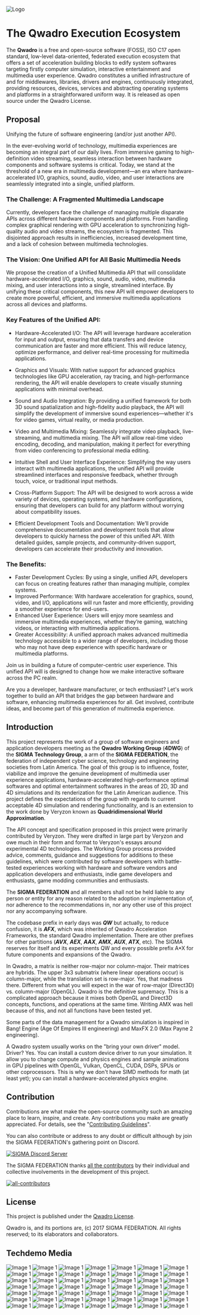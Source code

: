 ![Logo](doc/qwadro-banner-2048x520-bg-t.png)

# The Qwadro Execution Ecosystem
The **Qwadro** is a free and open-source software (FOSS), ISO C17 open standard, low-level data-oriented, federated execution ecosystem that offers a set of acceleration building blocks to edify system softwares targeting firstly computer simulation, interactive entertainment and multimedia user experience. Qwadro constitutes a unified infrastructure of and for middlewares, libraries, drivers and engines, continuously integrated, providing resources, devices, services and abstracting operating systems and platforms in a straightforwared uniform way. It is released as open source under the Qwadro License.

## Proposal

Unifying the future of software engineering (and/or just another API).

In the ever-evolving world of technology, multimedia experiences are becoming an integral part of our daily lives. From immersive gaming to high-definition video streaming, seamless interaction between hardware components and software systems is critical. Today, we stand at the threshold of a new era in multimedia development—an era where hardware-accelerated I/O, graphics, sound, audio, video, and user interactions are seamlessly integrated into a single, unified platform.

### The Challenge: A Fragmented Multimedia Landscape

Currently, developers face the challenge of managing multiple disparate APIs across different hardware components and platforms. From handling complex graphical rendering with GPU acceleration to synchronizing high-quality audio and video streams, the ecosystem is fragmented. This disjointed approach results in inefficiencies, increased development time, and a lack of cohesion between multimedia technologies.

### The Vision: One Unified API for All Basic Multimedia Needs

We propose the creation of a Unified Multimedia API that will consolidate hardware-accelerated I/O, graphics, sound, audio, video, multimedia mixing, and user interactions into a single, streamlined interface. By unifying these critical components, this new API will empower developers to create more powerful, efficient, and immersive multimedia applications across all devices and platforms.

### Key Features of the Unified API:

* Hardware-Accelerated I/O: The API will leverage hardware acceleration for input and output, ensuring that data transfers and device communication are faster and more efficient. This will reduce latency, optimize performance, and deliver real-time processing for multimedia applications.

* Graphics and Visuals: With native support for advanced graphics technologies like GPU acceleration, ray tracing, and high-performance rendering, the API will enable developers to create visually stunning applications with minimal overhead.

* Sound and Audio Integration: By providing a unified framework for both 3D sound spatialization and high-fidelity audio playback, the API will simplify the development of immersive sound experiences—whether it's for video games, virtual reality, or media production.

* Video and Multimedia Mixing: Seamlessly integrate video playback, live-streaming, and multimedia mixing. The API will allow real-time video encoding, decoding, and manipulation, making it perfect for everything from video conferencing to professional media editing.

* Intuitive Shell and User Interface Experience: Simplifying the way users interact with multimedia applications, the unified API will provide streamlined interfaces and responsive feedback, whether through touch, voice, or traditional input methods.

* Cross-Platform Support: The API will be designed to work across a wide variety of devices, operating systems, and hardware configurations, ensuring that developers can build for any platform without worrying about compatibility issues.

* Efficient Development Tools and Documentation: We’ll provide comprehensive documentation and development tools that allow developers to quickly harness the power of this unified API. With detailed guides, sample projects, and community-driven support, developers can accelerate their productivity and innovation.

### The Benefits:

* Faster Development Cycles: By using a single, unified API, developers can focus on creating features rather than managing multiple, complex systems.
* Improved Performance: With hardware acceleration for graphics, sound, video, and I/O, applications will run faster and more efficiently, providing a smoother experience for end-users.
* Enhanced User Experience: Users will enjoy more seamless and immersive multimedia experiences, whether they’re gaming, watching videos, or interacting with multimedia applications.
* Greater Accessibility: A unified approach makes advanced multimedia technology accessible to a wider range of developers, including those who may not have deep experience with specific hardware or multimedia platforms.

Join us in building a future of computer-centric user experience. This unified API will is designed to change how we make interactive software across the PC realm.

Are you a developer, hardware manufacturer, or tech enthusiast? Let's work together to build an API that bridges the gap between hardware and software, enhancing multimedia experiences for all. Get involved, contribute ideas, and become part of this generation of multimedia experience.

## Introduction

This project represents the work of a group of software engineers and application developers meeting as the **Qwadro Working Group** (**4DWG**) of the **SIGMA Technology Group**, a arm of the **SIGMA FEDERATION**, the federation of independent cyber science, technology and engineering societies from Latin America. The goal of this group is to influence, foster, viabilize and improve the genuine development of multimedia user experience applications, hardware-accelerated high-performance optimal softwares and optimal entertainment softwares in the areas of 2D, 3D and 4D simulations and its renderization for the Latin American audience.
This project defines the expectations of the group with regards to current acceptable 4D simulation and rendering functionality, and is an extension to the work done by Veryzon known as **Quadridimensional World Approximation**.

The API concept and specification proposed in this project were primarily contributed by Veryzon. They were drafted in large part by Veryzon and owe much in their form and format to Veryzon's essays around experimental 4D technologies. The Working Group process provided advice, comments, guidance and suggestions for additions to these guidelines, which were contributed by software developers with battle-tested experiences working with hardware and software vendors and application developers and enthusiasts, indie game developers and enthusiasts, game modding communities and enthusiasts.

The **SIGMA FEDERATION** and all members shall not be held liable to any person or entity for any reason related to the adoption or implementation of, nor adherence to the recommendations in, nor any other use of this project nor any accompanying software.

The codebase prefix in early days was ***QW*** but actually, to reduce confusion, it is ***AFX***, which was inherited of Qwadro Acceleration Frameworks, the standard Qwadro implementation. There are other prefixes for other partitions (***AVX***, ***AEX***, ***AAX***, ***AMX***, ***AUX***, ***ATX***, etc). The SIGMA reserves for itself and its experiments QW and every possible prefix A\*X for future components and expansions of the Qwadro.

In Qwadro, a matrix is neither row-major nor column-major. Their matrices are hybrids. The upper 3x3 submatrix (where linear operations occur) is column-major, while the translation set is row-major. Yes, that madness there. Different from what you will expect in the war of row-major (Direct3D) vs. column-major (OpenGL). Qwadro is the definitive supremacy. This is a complicated approach because it mixes both OpenGL and Direct3D concepts, functions, and operations at the same time. Writing AMX was hell because of this, and not all functions have been tested yet.

Some parts of the data management for a Qwadro simulation is inspired in Bang! Engine (Age Of Empires III engineering) and MaxFX 2.0 (Max Payne 2 engineering).

A Qwadro system usually works on the "bring your own driver" model. Driver? Yes. You can install a custom device driver to run your simulation. 
It allow you to change compute and physics engines and sample animations in GPU pipelines with OpenGL, Vulkan, OpenCL, CUDA, DSPs, SPUs or other coprocessors. This is why we don't have SIMD methods for math (at least yet); you can install a hardware-accelerated physics engine.

## Contribution

Contributions are what make the open-source community such an amazing place to learn, inspire, and create. Any contributions you make are greatly appreciated. For details, see the "[Contributing Guidelines][contribute-guide]".

You can also contribute or address to any doubt or difficult although by join the SIGMA FEDERATION's gathering point on Discord.

[![SIGMA Discord Server](https://discord.com/api/guilds/349379672351571969/widget.png?style=banner2)](https://sigmaco.org/discord)

The SIGMA FEDERATION thanks [all the contributors][contributors] by their individual and collective involvements in the development of this project.

[![all-contributors](https://contrib.rocks/image?repo=sigmaco/qwadro&columns=16)][contributors]

## License

This project is published under the [Qwadro License][license].

Qwadro is, and its portions are, (c) 2017 SIGMA FEDERATION. All rights reserved; to its elaborators and collaborators.

[license]: https://github.com/sigmaco/qwadro/blob/master/LICENSE.txt
[contributors]: https://github.com/sigmaco/afx/graphs/contributors
[contribute-guide]: https://github.com/sigmaco/afx/blob/master/docs/CONTRIBUTING.md

## Techdemo Media

![Image 1](doc/img/ScreenShot_20200401222851.png)
![Image 1](doc/img/ScreenShot_20200322030852.png)
![Image 1](doc/img/ScreenShot_20200314032422.png)
![Image 1](doc/img/ScreenShot_20200314032338.png)
![Image 1](doc/img/ScreenShot_20200314032134.png)
![Image 1](doc/img/ScreenShot_20200314032048.png)
![Image 1](doc/img/ScreenShot_20200228000223.png)
![Image 1](doc/img/ScreenShot_20191117124129.png)
![Image 1](doc/img/ScreenShot_20191014011409.png)
![Image 1](doc/img/ScreenShot_20191005214808.png)
![Image 1](doc/img/ScreenShot_20191003014004.png)
![Image 1](doc/img/ScreenShot_20191003013922.png)
![Image 1](doc/img/ScreenShot_20191003013841.png)
![Image 1](doc/img/ScreenShot_20191003013830.png)
![Image 1](doc/img/ScreenShot_20190912204603.png)
![Image 1](doc/img/ScreenShot_20190912204537.png)
![Image 1](doc/img/ScreenShot_20190912204452.png)
![Image 1](doc/img/ScreenShot_20190912204331.png)
![Image 1](doc/img/ScreenShot_20190912204311.png)
![Image 1](doc/img/unknown%20(32).png)
![Image 1](doc/img/unknown%20(31).png)
![Image 1](doc/img/unknown%20(29).png)
![Image 1](doc/img/unknown%20(28).png)
![Image 1](doc/img/unknown%20(27).png)
![Image 1](doc/img/unknown%20(26).png)
![Image 1](doc/img/unknown%20(25).png)
![Image 1](doc/img/unknown%20(24).png)
![Image 1](doc/img/unknown%20(23).png)
![Image 1](doc/img/unknown%20(22).png)
![Image 1](doc/img/unknown%20(21).png)
![Image 1](doc/img/unknown%20(20).png)
![Image 1](doc/img/unknown%20(19).png)
![Image 1](doc/img/unknown%20(18).png)
![Image 1](doc/img/unknown%20(17).png)
![Image 1](doc/img/unknown%20(16).png)
![Image 1](doc/img/unknown%20(15).png)
![Image 1](doc/img/unknown%20(14).png)
![Image 1](doc/img/unknown%20(13).png)
![Image 1](doc/img/unknown%20(12).png)
![Image 1](doc/img/unknown%20(11).png)
![Image 1](doc/img/unknown%20(10).png)
![Image 1](doc/img/unknown%20(9).png)
![Image 1](doc/img/unknown%20(8).png)
![Image 1](doc/img/unknown%20(7).png)
![Image 1](doc/img/unknown%20(6).png)
![Image 1](doc/img/unknown%20(5).png)
![Image 1](doc/img/unknown%20(4).png)
![Image 1](doc/img/unknown%20(3).png)
![Image 1](doc/img/unknown%20(2).png)

